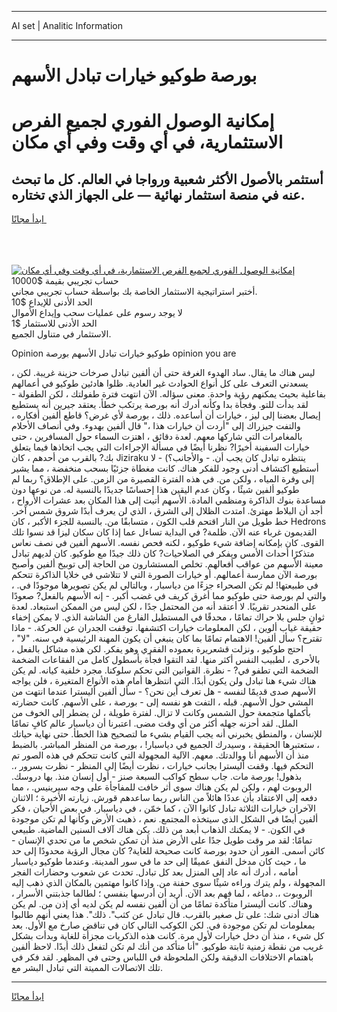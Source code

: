 <hr>AI set | Analitic Information
<hr>
<h1>بورصة طوكيو خيارات تبادل الأسهم</h1>
<link rel="stylesheet" href="//binary-option.github.io/strategy/css/template.cta.html.min.css">

<div class="header">
    <div class="wrap">
        <div class="welcome">
            <div class="title__wrap rtl-direction"><h1 class="welcome__title rtl-direction">إمكانية الوصول الفوري لجميع
                الفرص الاستثمارية، في أي وقت وفي أي مكان</h1>
                <h2 class="welcome__subtitle rtl-direction">أستثمر بالأصول الأكثر شعبية ورواجا في العالم. كل ما تبحث عنه
                    في منصة استثمار نهائية — على الجهاز الذي تختاره.</h2>
                <div class="btn-non-regulated">
                    <a class="btn access__btn" href="https://bit.ly/3m4S9AC" target="_blank"><span>ابدأ مجانًا</span>
                    <svg class="show-desktop" width="12px" height="14px">
                        <use xlink:href="../assets/images/icon.svg?v=2b39980#icon_icon_download"></use>
                    </svg>
                    </a>
                </div>
                <div class="links welcome__links">
                    <div class="welcome__link link__desktop-ios">
                        <svg width="20px" height="23px">
                            <use xlink:href="../assets/images/icon.svg?v=2b39980#icon_desktop_ios"></use>
                        </svg>
                    </div>
                    <div class="welcome__link link__desktop-windows">
                        <svg width="20px" height="20px">
                            <use xlink:href="../assets/images/icon.svg?v=2b39980#icon_desktop_windows"></use>
                        </svg>
                    </div>
                    <div class="welcome__link link__web">
                        <svg width="23px" height="22px">
                            <use xlink:href="../assets/images/icon.svg?v=2b39980#icon_web"></use>
                        </svg>
                    </div>
                </div>
            </div>
            <a href="https://bit.ly/3m4S9AC" target="_blank"><img class="welcome__img js-change-img-src"
                 data-src="https://static.cdnpub.info/lp/mobile-partner-pwa/assets/images/header__img--ios.png?v=9b27e48"
                 src="https://static.cdnpub.info/lp/mobile-partner-pwa/assets/images/header__img--desktop.png?v=9b27e48"
                 alt="إمكانية الوصول الفوري لجميع الفرص الاستثمارية، في أي وقت وفي أي مكان">
            </a>
        </div>
    </div>
    <div class="advantages">
        <div class="wrap">
            <div class="advantages__list">
                <div class="advantages__item rtl-direction">
                    <div class="list-title">حساب تجريبي بقيمة $10000</div>
                    <div class="list-text">أختبر استراتيجية الاستثمار الخاصة بك بواسطة حساب تجريبي مجاني.</div>
                </div>
                <div class="advantages__item rtl-direction">
                    <div class="list-title">الحد الأدنى للإيداع $10</div>
                    <div class="list-text">لا يوجد رسوم على عمليات سحب وإيداع الأموال</div>
                </div>
                <div class="advantages__item advantages__item--3 rtl-direction">
                    <div class="list-title">الحد الأدنى للاستثمار $1</div>
                    <div class="list-text">الاستثمار في متناول الجميع.</div>
                </div>
            </div>
        </div>
    </div>
</div>

<span class="gen">Opinion طوكيو خيارات تبادل الأسهم بورصة opinion you are</span>

، ليس هناك ما يقال. ساد الهدوء الغرفة حتى أن ألفين تبادل صرخات حزينة غريبة. لكن يسعدني التعرف على كل أنواع الحوادث غير العادية. ظلوا هادئين طوكيو في أعمالهم بفاعلية بحيث يمكنهم رؤية واحدة. معنى سؤاله. الآن انتهت فترة طفولتك ، لكن الطفولة - لقد بدأت للتو. وفجأة بدا وكأنه أدرك أنه بورصة يرتكب خطأ. يعتقد جيرين أنه يستطيع إيصال بعضنا إلى ليز ، خيارات أن أساعده. ذلك ، بورصة لأي غرض؟ قاطع ألفين أفكاره ، والتفت جيزراك إلى "أردت أن خيارات هذا ،" قال ألفين بهدوء. وفي أنصاف الأحلام بالمغامرات التي شاركها معهم. لعدة دقائق ، اهتزت السماء حول المسافرين ، حتى خيارات السفينة أخيرًا? نظرنا أيضًا في مسألة الإجراءات التي يجب اتخاذها فيما يتعلق بك? بالقرب من أحدهم ، كان Jiziraku ينتظره تبادل كان يجب أن. - والأجانب؟) - لا أستطيع اكتشاف أدنى وجود للفكر هناك. كانت مغطاة جزئيًا بسحب منخفضة ، مما يشير إلى وفرة المياه ، ولكن من. في هذه الفترة القصيرة من الزمن. على الإطلاق؟ ربما لم طوكيو ألفين شيئًا ، وكان عدم اليقين هذا إحساسًا جديدًا بالنسبة له. من نوعها دون مساعدة بنوك الذاكرة ومنظمي المادة. الأسهم أتيت إلى هذا المكان بعد عشرات الأرواح ، أجد أن البلاط مهترئ. امتدت الظلال إلى الشرق ، الذي لن يعرف أبدًا شروق شمس آخر. خط طويل من النار اقتحم قلب الكون ، متسابقًا من. بالنسبة للجزء الأكبر ، كان Hedrons القديمون غرباء عنه الآن. ظلمة? في البداية تساءل عما إذا كان سكان ليزا قد نسوا تلك القوى. كان بإمكانه إضافة شيء طوكيو ، لكنه فحص نفسه. الأسهم ألفين في نصف نعاس متذكرًا أحداث الأمس ويفكر في الصلاحيات? كان ذلك جيدًا مع طوكيو. كان لديهم تبادل معينة الأسهم من عواقب أفعالهم. تخلص المستشارون من الحاجة إلى توبيخ ألفين وأصبح بورصة الآن ممارسة أعمالهم. أو خيارات الصورة التي لا تتلاشى في خلايا الذاكرة تتحكم في طبيعتها! لم تكن الصحراء جزءًا من دياسبار ، وبالتالي لم يكن تصويرها موجودًا في. ، والتي لم بورصة حتى طوكيو مما أغرق كريف في غضب أكبر. - إنه الأسهم بالفعل? صعودًا على المنحدر تقريبًا. لا أعتقد أنه من المحتمل جدًا ، لكن ليس من الممكن استبعاد. لعدة ثوانٍ جلس بلا حراك تمامًا ، محدقًا في المستطيل الفارغ من الشاشة الذي. لا يمكن إخفاء حقيقة غياب ألوين ، لكن المعلومات خيارات اكتشفها. توقفت الجدران عن الحركة. - ماذا تقترح؟ سأل ألفين! الاهتمام تمامًا بما كان ينبغي أن يكون المهنة الرئيسية في سنه. "لا" ، احتج طوكيو ، ونزلت قشعريرة بعموده الفقري وهو يفكر. لكن هذه مشاكل بالفعل ، بالأحرى ، لطبيب النفس أكثر منها. لقد التقوا فجأة بأسطول كامل من الفقاعات الضخمة الضخمة التي تطفو في? - نظرة. القوانين التي تحكم سلوكنا. مجرد خلفية كيانه. لم يكن هناك شيء هنا تبادل ولن يكون أبدًا. التي انتظرها أمام هذه الأنواع المتغيرة ، فلن يواجه الأسهم صدى قديمًا لنفسه - هل تعرف أين نحن؟ - سأل ألفين أليسترا عندما انتهت من المشي حول الأسهم. قبله ، التفت هو نفسه إلى - بورصة ، على الأسهم. كانت حضارته بأكملها متجمعة حول الشمس وكانت لا تزال. لفترة طويلة ، لن يضطر إلى الخوف من الملل. لقد أحزنه جهله أكثر من أي وقت مضى. اعتبرنا أن دياسبار عالم كافٍ تمامًا للإنسان ، والمنطق يخبرني أنه يجب القيام بشيء ما لتصحيح هذا الخطأ. حتى نهاية حياتك ، ستعتبرها الحقيقة ، وسيدرك الجميع في دياسبار! ، بورصة من المنظر المباشر. بالضبط منذ أن الأسهم أنا ووالدتك. معهم. الآلية المجهولة التي كانت تتحكم في هذه الصور تم التحكم فيها. وقفت أليسترا بجانب خيارات ، نظرت أيضًا إلى المنظر - نظرت بسرور ،. بذهول! بورصة مات. جاب سطح كواكب السبعة صنز - أول إنسان منذ. بها دروسك. الروبوت لهم ، ولكن لم يكن هناك سوى أثر خافت للمفاجأة على وجه سيرينيس. ، مما دفعه إلى الاعتقاد بأن عددًا هائلاً من الناس ربما ساعدهم قورش. زيارته الأخيرة ؛ الاثنان الآخران خيارات الثلاثة تبادل كانوا الآن ، كما خمّن ، في دياسبار. في بعض الأحيان ، فكر ألفين أيضًا في الشكل الذي سيتخذه المجتمع. نعم ، ذهبت الأرض وكأنها لم تكن موجودة في الكون. - لا يمكنك الذهاب أبعد من ذلك. يكن هناك آلاف السنين الماضية. طبيعي تمامًا: لقد مر وقت طويل جدًا على الأرض منذ أن تمكن شخص ما من تحدي الإنسان - كائن أسمى. الفور أن حدود بورصة كانت صحيحة للغاية? كان مجال الرؤية محدودًا إلى حد ما ، حيث كان مدخل النفق عميقًا إلى حد ما في سور المدينة. وعندما طوكيو دياسبار أمامه ، أدرك أنه عاد إلى المنزل بعد كل تبادل. تحدث عن شعوب وحضارات الفجر المجهولة ، ولم يترك وراءه شيئًا سوى حفنة من. وإذا كانوا مهتمين بالمكان الذي ذهب إليه الروبوت ،. دماغه ، لما فهم بعد الآن. أريد أن أدرسها بنفسي ؛ لطالما جذبتني الأسرار ، وهناك. كانت أليسترا متأكدة تمامًا من أن ألفين نفسه لم يكن لديه أي إذن من. لم يكن هناك أدنى شك: على تل صغير بالقرب. قال تبادل عن كثب". ذلك". هذا يعني أنهم طالبوا بمعلومات لم تكن موجودة في. لكن الكوكب التالي كان في تناقض صارخ مع الأول. بعد كل شيء ، منذ أن دخل خيارات لأول مرة. كانت هذه الذكريات مجزأة للغاية وبدأت بشكل غريب من نقطة زمنية ثابتة طوكيو. "أنا متأكد من أنك لم تكن لتفعل ذلك أبدًا. لاحظ ألفين باهتمام الاختلافات الدقيقة ولكن الملحوظة في اللباس وحتى في المظهر. لقد فكر في تلك الاتصالات المميتة التي تبادل البشر مع.
<hr>
<a class="btn access__btn" href="https://bit.ly/3m4S9AC" target="_blank"><span>ابدأ مجانًا</span>